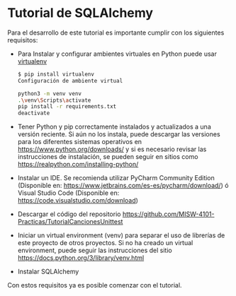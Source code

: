 # Tutorial de SQLAlchemy

Para el desarrollo de este tutorial es importante cumplir con los siguientes requisitos:

- Para Instalar y configurar ambientes virtuales en Python puede usar [virtualenv](https://virtualenv.pypa.io/en/latest/userguide.html)

  ```bash
  $ pip install virtualenv
  Configuración de ambiente virtual
  ```

  ```bash
  python3 -m venv venv
  .\venv\Scripts\activate
  pip install -r requirements.txt
  deactivate
  ```

- Tener Python y pip correctamente instalados y actualizados a una versión reciente. Si aún no los instala, puede descargar las versiones para los diferentes sistemas operativos en https://www.python.org/downloads/ y si es necesario revisar las instrucciones de instalación, se pueden seguir en sitios como https://realpython.com/installing-python/
- Instalar un IDE. Se recomienda utilizar PyCharm Community Edition (Disponible en: https://www.jetbrains.com/es-es/pycharm/download/) ó Visual Studio Code (Disponible en: https://code.visualstudio.com/download)
- Descargar el código del repositorio https://github.com/MISW-4101-Practicas/TutorialCancionesUnittest
- Iniciar un virtual environment (venv) para separar el uso de librerías de este proyecto de otros proyectos. Si no ha creado un virtual environment, puede seguir las instrucciones del sitio https://docs.python.org/3/library/venv.html
- Instalar SQLAlchemy

Con estos requisitos ya es posible comenzar con el tutorial.
